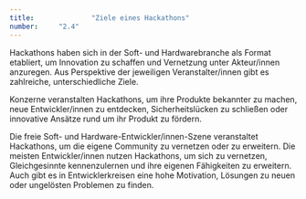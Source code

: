```yaml
---
title: 				"Ziele eines Hackathons"
number: 	"2.4"
---
```

     
Hackathons haben sich in der Soft- und Hardwarebranche als Format etabliert, um Innovation zu schaffen und Vernetzung unter Akteur/innen anzuregen. Aus Perspektive der jeweiligen Veranstalter/innen gibt es zahlreiche, unterschiedliche Ziele.

Konzerne veranstalten Hackathons, um ihre Produkte bekannter zu machen, neue Entwickler/innen zu entdecken, Sicherheitslücken zu schließen oder innovative Ansätze rund um ihr Produkt zu fördern.

Die freie Soft- und Hardware-Entwickler/innen-Szene veranstaltet Hackathons, um die eigene Community zu vernetzen oder zu erweitern. Die meisten Entwickler/innen nutzen Hackathons, um sich zu vernetzen, Gleichgesinnte kennenzulernen und ihre eigenen Fähigkeiten zu erweitern. Auch gibt es in Entwicklerkreisen eine hohe Motivation, Lösungen zu neuen oder ungelösten Problemen zu finden.
